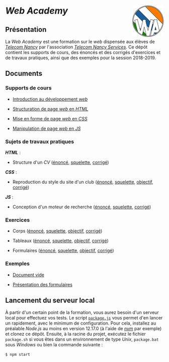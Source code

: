 # *Web Academy* [<img width="100" height="100" alt="" src="resources/web-academy.png" align="right"/>](//polaritoon.github.io/web-academy/)

## Présentation

La *Web Academy* est une formation sur le *web* dispensée aux élèves de [*Telecom Nancy*](//telecomnancy.univ-lorraine.fr/) par l'association [*Telecom Nancy Services*](//tnservices.fr/). Ce dépôt contient les supports de cours, des énoncés et des corrigés d'exercices et de travaux pratiques, ainsi que des exemples pour la session 2018-2019.

## Documents

### Supports de cours

- [Introduction au développement *web*](lessons/01-web/index.pdf)

- [Structuration de page *web* en *HTML*](lessons/02-html/index.pdf)

- [Mise en forme de page *web* en *CSS*](lessons/03-css/index.pdf)

- [Manipulation de page *web* en *JS*](lessons/04-js/index.pdf)

### Sujets de travaux pratiques

***HTML*** :

- Structure d'un *CV* ([énoncé](labs/01-html/index.pdf), [squelette](labs/01-html/skeleton/index.html), [corrigé](labs/01-html/correction/index.html))

***CSS*** :

- Reproduction du style du site d'un club ([énoncé](labs/02-css/index.pdf), [squelette](labs/02-css/skeleton/index.css), [objectif](labs/02-css/goal.png), [corrigé](labs/02-css/correction/index.css))

***JS*** :

- Conception d'un moteur de recherche ([énoncé](labs/03-js/index.pdf), [squelette](labs/03-js/skeleton/index.js), [corrigé](labs/03-js/correction/index.js))

### Exercices

- Corps ([énoncé](exercises/01-body/index.pdf), [squelette](exercises/01-body/skeleton/index.html), [objectif](exercises/01-body/goal.png), [corrigé](exercises/01-body/correction/index.html))

- Tableaux ([énoncé](exercises/02-table/index.pdf), [squelette](exercises/02-table/skeleton/index.html), [objectif](exercises/02-table/goal.png), [corrigé](exercises/02-table/correction/index.html))

- Formulaires ([énoncé](exercises/03-form/index.pdf), [squelette](exercises/03-form/skeleton/index.html), [objectif](exercises/03-form/goal.png), [corrigé](exercises/03-form/correction/index.html))

### Exemples

- [Document vide](examples/01-head/index.html)

- [Présentation des formulaires](examples/02-form/index.html)

## Lancement du serveur local

À partir d'un certain point de la formation, vous aurez besoin d'un serveur local pour effectuez vos tests. Le script [`package.js`](package.js) vous permet d'en lancer un rapidement, avec le minimum de configuration. Pour cela, installez au préalable *Node.js* au moins en version 12.17.0 (à l'aide de [*nvm*](https://github.com/nvm-sh/nvm) par exemple) et clonez ce dépôt. Ensuite, à la racine du projet, exécutez le fichier `package.sh` si vous êtes dans un environnement de type *Unix*, `package.bat` sous *Windows* ou bien la commande suivante :

```sh
$ npm start
```
